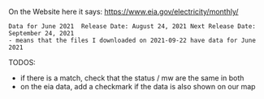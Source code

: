 

On the Website  here it says: https://www.eia.gov/electricity/monthly/

```
Data for June 2021	Release Date: August 24, 2021 Next Release Date: September 24, 2021 
- means that the files I downloaded on 2021-09-22 have data for June 2021

```

TODOS:
- if there is a match, check that the status / mw are the same in both
- on the eia data, add a checkmark if the data is also shown on our map